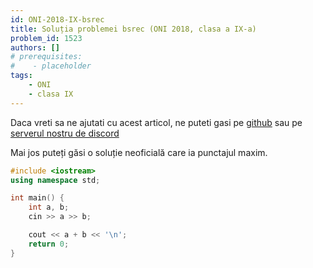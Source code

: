 ```yaml
---
id: ONI-2018-IX-bsrec
title: Soluția problemei bsrec (ONI 2018, clasa a IX-a)
problem_id: 1523
authors: []
# prerequisites:
#    - placeholder
tags:
    - ONI
    - clasa IX
---
```


Daca vreti sa ne ajutati cu acest articol, ne puteti gasi pe [github](https://github.com/roalgo-discord/arhiva-educationala) sau pe [serverul nostru de discord](https://discord.gg/vdDRSmg3fC)

Mai jos puteți găsi o soluție neoficială care ia punctajul maxim.

```cpp
#include <iostream>
using namespace std;

int main() {
    int a, b;
    cin >> a >> b;

    cout << a + b << '\n';
    return 0;
}
```
